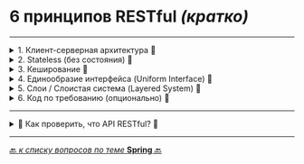 # 6 принципов RESTful _(кратко)_

---



<details>
        <summary>1. Клиент-серверная архитектура 🔽</summary>

Четкое разделение между клиентом (_UI, мобильное приложение_) и сервером (_API, бизнес-логика_).

---
</details>


<details>
        <summary>2. Stateless (без состояния) 🔽</summary>

Каждый запрос содержит всю информацию для его обработки. 
Сервер не хранит состояние клиента (_например, сессии_).

---
</details>


<details>
        <summary>3. Кеширование 🔽</summary>

Ответы сервера могут кэшироваться для повышения производительности.

---
</details>


<details>
        <summary>4. Единообразие интерфейса (Uniform Interface) 🔽</summary>

Стандартизированные методы (`GET`, `POST`, `PUT`, `DELETE`) и ресурсы (`URI`) для предсказуемости.

* **Ресурсы** (например, `/users`)

* **Идентификация ресурсов** (`URL`)

* **Самодостаточные представления** (`JSON`/`XML`)

* **HATEOAS** (_гипермедиа для навигации_)

---
</details>


<details>
        <summary>5. Слои / Слоистая система (Layered System) 🔽</summary>

Архитектура разделена на слои, клиент не знает, с каким слоем взаимодействует.

, а так-же взаимодействует ли он напрямую с сервером 
или через промежуточные слои (_кеш, балансировщик, шлюз_).

---
</details>


<details>
        <summary>6. Код по требованию (опционально) 🔽</summary>

Сервер может передавать исполняемый код (_например, `JavaScript`_), 
но это редко используется в REST API.

---
</details>

---

<details>
        <summary>📝 Как проверить, что API RESTful? 🔽</summary>

* Использует **HTTP-методы** (`GET`, `POST`, `PUT`, `DELETE`) по назначению.

* Ресурсы имеют **уникальные URL** (`/users/1`, не `/getUser?id=1`).

* Нет **глаголов в URL** (только существительные: `/orders`, а не `/getOrders`).

* Возвращает **HTTP-статусы** (200, 404, 500) и **JSON/XML**.

Пример RESTful-запроса:
```http
GET /users/1 HTTP/1.1
Accept: application/json
```
</details>

---

[🔙 _к списку вопросов по теме_ **Spring** 🔙](/ITM/ITM06_Spring/Spring.md)
